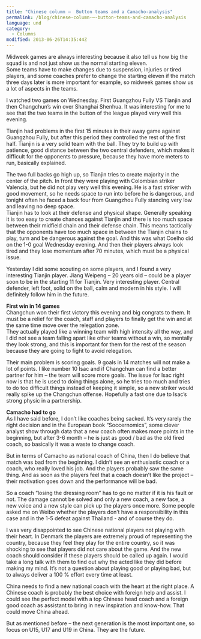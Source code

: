 ```yaml
---
title: "Chinese column –  Button teams and a Camacho-analysis"
permalink: /blog/chinese-column-–-button-teams-and-camacho-analysis
language: und
category:
  - Columns
modified: 2013-06-26T14:35:44Z
---
```


Midweek games are always interesting because it also tell us how big the squad is and not just show us the normal starting eleven.  
Some teams have to make changes due to suspension, injuries or tired players, and some coaches prefer to change the starting eleven if the match three days later is more important for example, so midweek games show us a lot of aspects in the teams.

I watched two games on Wednesday. First Guangzhou Fully VS Tianjin and then Changchun’s win over Shanghai Shenhua. It was interesting for me to see that the two teams in the button of the league played very well this evening.

Tianjin had problems in the first 15 minutes in their away game against Guangzhou Fully, but after this period they controlled the rest of the first half. Tianjin is a very solid team with the ball. They try to build up with patience, good distance between the two central defenders, which makes it difficult for the opponents to pressure, because they have more meters to run, basically explained.

The two full backs go high up, so Tianjin tries to create majority in the center of the pitch. In front they were playing with Colombian striker Valencia, but he did not play very well this evening. He is a fast striker with good movement, so he needs space to run into before he is dangerous, and tonight often he faced a back four from Guangzhou Fully standing very low and leaving no deep space.  
Tianjin has to look at their defense and physical shape. Generally speaking it is too easy to create chances against Tianjin and there is too much space between their midfield chain and their defense chain. This means tactically that the opponents have too much space in between the Tianjin chains to play, turn and be dangerous against the goal. And this was what Coelho did on the 1-0 goal Wednesday evening. And then their players always look tired and they lose momentum after 70 minutes, which must be a physical issue.

Yesterday I did some scouting on some players, and I found a very interesting Tianjin player. Jiang Weipeng – 20 years old – could be a player soon to be in the starting 11 for Tianjin. Very interesting player. Central defender, left foot, solid on the ball, calm and modern in his style. I will definitely follow him in the future.

**First win in 14 games**  
Changchun won their first victory this evening and big congrats to them. It must be a relief for the coach, staff and players to finally get the win and at the same time move over the relegation zone.  
They actually played like a winning team with high intensity all the way, and I did not see a team falling apart like other teams without a win, so mentally they look strong, and this is important for them for the rest of the season because they are going to fight to avoid relegation.

Their main problem is scoring goals. 9 goals in 14 matches will not make a lot of points. I like number 10 Isac and if Changchun can find a better partner for him – the team will score more goals. The issue for Isac right now is that he is used to doing things alone, so he tries too much and tries to do too difficult things instead of keeping it simple, so a new striker would really spike up the Changchun offense. Hopefully a fast one due to Isac’s strong physic in a partnership.

**Camacho had to go**  
As I have said before, I don’t like coaches being sacked. It’s very rarely the right decision and in the European book “Soccernomics”, some clever analyst show through data that a new coach often makes more points in the beginning, but after 3-6 month – he is just as good / bad as the old fired coach, so basically it was a waste to change coach.

But in terms of Camacho as national coach of China, then I do believe that match was bad from the beginning. I didn’t see an enthusiastic coach or a coach, who really loved his job. And the players probably saw the same thing. And as soon as the players feel that a coach doesn’t like the project – their motivation goes down and the performance will be bad.

So a coach “losing the dressing room” has to go no matter if it is his fault or not. The damage cannot be solved and only a new coach, a new face, a new voice and a new style can pick up the players once more. Some people asked me on Weibo whether the players don’t have a responsibility in this case and in the 1-5 defeat against Thailand - and of course they do.

I was very disappointed to see Chinese national players not playing with their heart. In Denmark the players are extremely proud of representing the country, because they feel they play for the entire country, so it was shocking to see that players did not care about the game. And the new coach should consider if these players should be called up again. I would take a long talk with them to find out why the acted like they did before making my mind. It’s not a question about playing good or playing bad, but to always deliver a 100 % effort every time at least.

China needs to find a new national coach with the heart at the right place. A Chinese coach is probably the best choice with foreign help and assist. I could see the perfect model with a top Chinese head coach and a foreign good coach as assistant to bring in new inspiration and know-how. That could move China ahead.

But as mentioned before – the next generation is the most important one, so focus on U15, U17 and U19 in China. They are the future.

